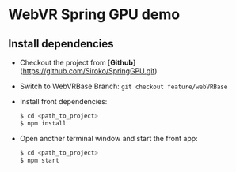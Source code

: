 # WebVR Spring GPU demo

## Install dependencies
- Checkout the project from [**Github**] (https://github.com/Siroko/SpringGPU.git)
- Switch to WebVRBase  Branch: `git checkout feature/webVRBase`
- Install front dependencies:

	```sh
	$ cd <path_to_project>
	$ npm install
	```
- Open another terminal window and start the front app:

	```sh
	$ cd <path_to_project>
	$ npm start
	```
